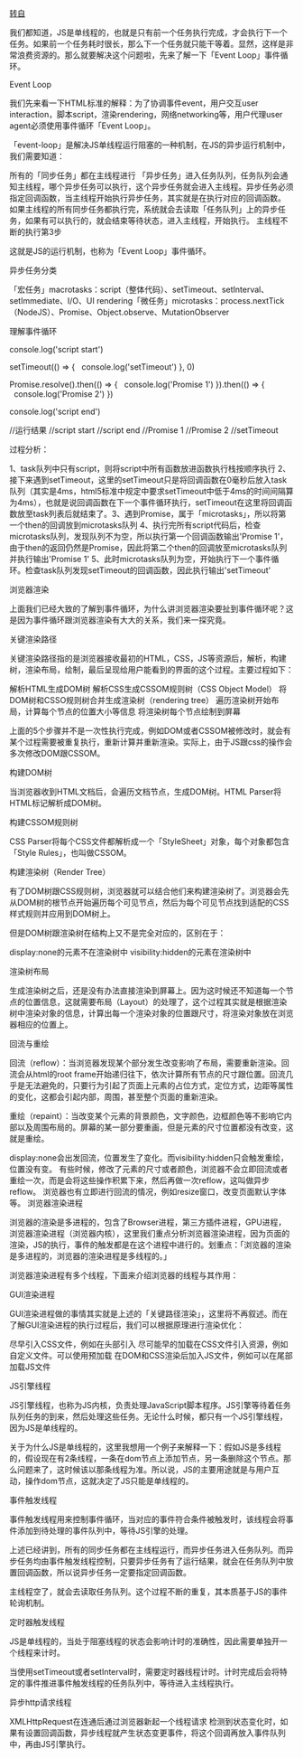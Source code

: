 [转自](https://mp.weixin.qq.com/s/LomE_ps35nNyCCYunayhCg)

我们都知道，JS是单线程的，也就是只有前一个任务执行完成，才会执行下一个任务。如果前一个任务耗时很长，那么下一个任务就只能干等着。显然，这样是非常浪费资源的。那么就要解决这个问题啦，先来了解一下「Event Loop」事件循环。

Event Loop

我们先来看一下HTML标准的解释：为了协调事件event，用户交互user interaction，脚本script，渲染rendering，网络networking等，用户代理user agent必须使用事件循环「Event Loop」。

「event-loop」是解决JS单线程运行阻塞的一种机制，在JS的异步运行机制中，我们需要知道：

所有的「同步任务」都在主线程进行
「异步任务」进入任务队列，任务队列会通知主线程，哪个异步任务可以执行，这个异步任务就会进入主线程。异步任务必须指定回调函数，当主线程开始执行异步任务，其实就是在执行对应的回调函数。
如果主线程的所有同步任务都执行完，系统就会去读取「任务队列」上的异步任务，如果有可以执行的，就会结束等待状态，进入主线程，开始执行。
主线程不断的执行第3步

这就是JS的运行机制，也称为「Event Loop」事件循环。

异步任务分类

「宏任务」macrotasks：script（整体代码）、setTimeout、setInterval、setImmediate、I/O、UI rendering「微任务」microtasks：process.nextTick（NodeJS）、Promise、Object.observe、MutationObserver

理解事件循环

console.log('script start')

setTimeout(() => {
  console.log('setTimeout')
}, 0)

Promise.resolve().then(() => {
  console.log('Promise 1')
}).then(() => {
  console.log('Promise 2')
})

console.log('script end')

//运行结果
//script start
//script end
//Promise 1
//Promise 2
//setTimeout


过程分析：

1、task队列中只有script，则将script中所有函数放进函数执行栈按顺序执行 2、接下来遇到setTimeout，这里的setTimeout只是将回调函数在0毫秒后放入task队列（其实是4ms，html5标准中规定中要求setTimeout中低于4ms的时间间隔算为4ms），也就是说回调函数在下一个事件循环执行，setTimeout在这里将回调函数放至task列表后就结束了。3、遇到Promise，属于「microtasks」，所以将第一个then的回调放到microtasks队列 4、执行完所有script代码后，检查microtasks队列，发现队列不为空，所以执行第一个回调函数输出'Promise 1'，由于then的返回仍然是Promise，因此将第二个then的回调放至microtasks队列并执行输出'Promise 1' 5、此时microtasks队列为空，开始执行下一个事件循环。检查task队列发现setTimeout的回调函数，因此执行输出'setTimeout'

浏览器渲染

上面我们已经大致的了解到事件循环，为什么讲浏览器渲染要扯到事件循环呢？这是因为事件循环跟浏览器渲染有大大的关系，我们来一探究竟。

关键渲染路径

关键渲染路径指的是浏览器接收最初的HTML，CSS，JS等资源后，解析，构建树，渲染布局，绘制，最后呈现给用户能看到的界面的这个过程。主要过程如下：

解析HTML生成DOM树
解析CSS生成CSSOM规则树（CSS Object Model）
将DOM树和CSSO规则树合并生成渲染树（rendering tree）
遍历渲染树开始布局，计算每个节点的位置大小等信息
将渲染树每个节点绘制到屏幕

上面的5个步骤并不是一次性执行完成，例如DOM或者CSSOM被修改时，就会有某个过程需要被重复执行，重新计算并重新渲染。实际上，由于JS跟css的操作会多次修改DOM跟CSSOM。

构建DOM树

当浏览器收到HTML文档后，会遍历文档节点，生成DOM树。HTML Parser将HTML标记解析成DOM树。

构建CSSOM规则树

CSS Parser将每个CSS文件都解析成一个「StyleSheet」对象，每个对象都包含「Style Rules」，也叫做CSSOM。

构建渲染树（Render Tree）

有了DOM树跟CSS规则树，浏览器就可以结合他们来构建渲染树了。浏览器会先从DOM树的根节点开始遍历每个可见节点，然后为每个可见节点找到适配的CSS样式规则并应用到DOM树上。

但是DOM树跟渲染树在结构上又不是完全对应的，区别在于：

display:none的元素不在渲染树中
visibility:hidden的元素在渲染树中

渲染树布局

生成渲染树之后，还是没有办法直接渲染到屏幕上。因为这时候还不知道每一个节点的位置信息，这就需要布局（Layout）的处理了，这个过程其实就是根据渲染树中渲染对象的信息，计算出每一个渲染对象的位置跟尺寸，将渲染对象放在浏览器相应的位置上。

回流与重绘

回流（reflow）：当浏览器发现某个部分发生改变影响了布局，需要重新渲染。回流会从html的root frame开始递归往下，依次计算所有节点的尺寸跟位置。回流几乎是无法避免的，只要行为引起了页面上元素的占位方式，定位方式，边距等属性的变化，这都会引起内部，周围，甚至整个页面的重新渲染。

重绘（repaint）：当改变某个元素的背景颜色，文字颜色，边框颜色等不影响它内部以及周围布局的。屏幕的某一部分要重画，但是元素的尺寸位置都没有改变，这就是重绘。

display:none会出发回流，位置发生了变化。而visibility:hidden只会触发重绘，位置没有变。
有些时候，修改了元素的尺寸或者颜色，浏览器不会立即回流或者重绘一次，而是会将这些操作积累下来，然后再做一次reflow，这叫做异步reflow。
浏览器也有立即进行回流的情况，例如resize窗口，改变页面默认字体等。
浏览器渲染进程

浏览器的渲染是多进程的，包含了Browser进程，第三方插件进程，GPU进程，浏览器渲染进程（浏览器内核），这里我们重点分析浏览器渲染进程，因为页面的渲染，JS的执行，事件的触发都是在这个进程中进行的。划重点：「浏览器的渲染是多进程的，浏览器的渲染进程是多线程的。」

浏览器渲染进程有多个线程，下面来介绍浏览器的线程与其作用：

GUI渲染进程

GUI渲染进程做的事情其实就是上述的「关键路径渲染」，这里将不再叙述。而在了解GUI渲染进程的执行过程后，我们可以根据原理进行渲染优化：

尽早引入CSS文件，例如在头部引入
尽可能早的加载在CSS文件引入资源，例如自定义文件。可以使用预加载
在DOM和CSS渲染后加入JS文件，例如可以在尾部加载JS文件

JS引擎线程

JS引擎线程，也称为JS内核，负责处理JavaScript脚本程序。JS引擎等待着任务队列任务的到来，然后处理这些任务。无论什么时候，都只有一个JS引擎线程，因为JS是单线程的。

关于为什么JS是单线程的，这里我想用一个例子来解释一下：假如JS是多线程的，假设现在有2条线程，一条在dom节点上添加节点，另一条删除这个节点。那么问题来了，这时候该以那条线程为准。所以说，JS的主要用途就是与用户互动，操作dom节点，这就决定了JS只能是单线程的。

事件触发线程

事件触发线程用来控制事件循环，当对应的事件符合条件被触发时，该线程会将事件添加到待处理的事件队列中，等待JS引擎的处理。

上述已经讲到，所有的同步任务都在主线程运行，而异步任务进入任务队列。而异步任务均由事件触发线程控制，只要异步任务有了运行结果，就会在任务队列中放置回调函数，所以说异步任务一定要指定回调函数。

主线程空了，就会去读取任务队列。这个过程不断的重复，其本质基于JS的事件轮询机制。

定时器触发线程

JS是单线程的，当处于阻塞线程的状态会影响计时的准确性，因此需要单独开一个线程来计时。

当使用setTimeout或者setInterval时，需要定时器线程计时。计时完成后会将特定的事件推进事件触发线程的任务队列中，等待进入主线程执行。

异步http请求线程

XMLHttpRequest在连通后通过浏览器新起一个线程请求
检测到状态变化时，如果有设置回调函数，异步线程就产生状态变更事件，将这个回调再放入事件队列中，再由JS引擎执行。